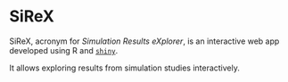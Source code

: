 # SiReX

SiReX, acronym for _Simulation Results eXplorer_, is an interactive web app developed using R and [`shiny`](https://shiny.rstudio.com/).

It allows exploring results from simulation studies interactively.
